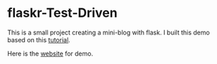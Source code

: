 # flaskr-Test-Driven

This is a small project creating a mini-blog with flask. I built this demo based on this [tutorial](https://github.com/mjhea0/flaskr-tdd).

Here is the [website](https://agile-scrubland-46475.herokuapp.com/) for demo.
